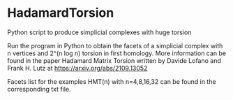 # HadamardTorsion
Python script to produce simplicial complexes with huge torsion

Run the program in Python to obtain the facets of a simplicial complex with n vertices and 2^(n log n) torsion in first homology.
More information can be found in the paper Hadamard Matrix Torsion written by Davide Lofano and Frank H. Lutz at https://arxiv.org/abs/2109.13052

Facets list for the examples HMT(n) with n=4,8,16,32 can be found in the corresponding txt file.
